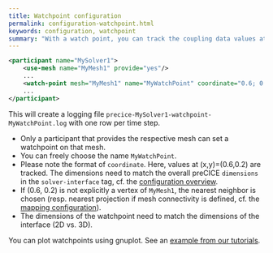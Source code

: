 ```yaml
---
title: Watchpoint configuration
permalink: configuration-watchpoint.html
keywords: configuration, watchpoint
summary: "With a watch point, you can track the coupling data values at a certain position over time. This is very handy for applications such as the Turek and Hron FSI3 benchmark where you want to analyze the movement of the tip of a flexible plate."
---
```


```xml
<participant name="MySolver1">
    <use-mesh name="MyMesh1" provide="yes"/>
    ...
    <watch-point mesh="MyMesh1" name="MyWatchPoint" coordinate="0.6; 0.2"/>
    ...
</participant>
```

This will create a logging file `precice-MySolver1-watchpoint-MyWatchPoint.log` with one row per time step.

* Only a participant that provides the respective mesh can set a watchpoint on that mesh.
* You can freely choose the name `MyWatchPoint`.
* Please note the format of `coordinate`. Here, values at (x,y)=(0.6,0.2) are tracked. The dimensions need to match the overall preCICE `dimensions` in the `solver-interface` tag, cf. the [configuration overview](Basic-Configuration#0-dimensions).
* If (0.6, 0.2) is not explicitly a vertex of `MyMesh1`, the nearest neighbor is chosen (resp. nearest projection if mesh connectivity is defined, cf. the [mapping configuration](configuration-mapping.html)).
* The dimensions of the watchpoint need to match the dimensions of the interface (2D vs. 3D).

You can plot watchpoints using gnuplot. See an [example from our tutorials](https://github.com/precice/tutorials/blob/master/perpendicular-flap/plot-displacement.sh).
